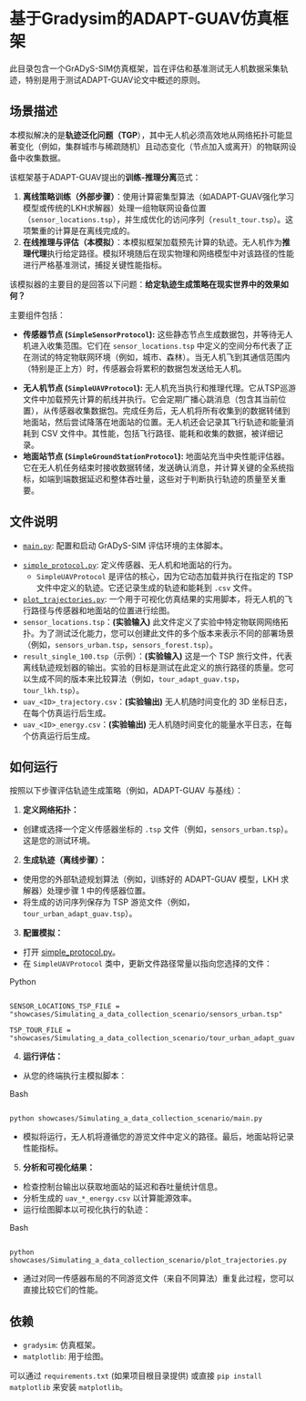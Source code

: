 # 基于Gradysim的ADAPT-GUAV仿真框架

此目录包含一个GrADyS-SIM仿真框架，旨在评估和基准测试无人机数据采集轨迹，特别是用于测试ADAPT-GUAV论文中概述的原则。

## 场景描述

本模拟解决的是**轨迹泛化问题（TGP**），其中无人机必须高效地从网络拓扑可能显著变化（例如，集群城市与稀疏随机）且动态变化（节点加入或离开）的物联网设备中收集数据。

该框架基于ADAPT-GUAV提出的**训练-推理分离**范式：

1. **离线策略训练（外部步骤）**：使用计算密集型算法（如ADAPT-GUAV强化学习模型或传统的LKH求解器）处理一组物联网设备位置（`sensor_locations.tsp`），并生成优化的访问序列（`result_tour.tsp`）。这项繁重的计算是在离线完成的。
2. **在线推理与评估（本模拟）**：本模拟框架加载预先计算的轨迹。无人机作为**推理代理**执行给定路径。模拟环境随后在现实物理和网络模型中对该路径的性能进行严格基准测试，捕捉关键性能指标。

该模拟器的主要目的是回答以下问题：**给定轨迹生成策略在现实世界中的效果如何？**

主要组件包括：

* **传感器节点 (`SimpleSensorProtocol`):** 这些静态节点生成数据包，并等待无人机进入收集范围。它们在 `sensor_locations.tsp` 中定义的空间分布代表了正在测试的特定物联网环境（例如，城市、森林）。当无人机飞到其通信范围内（特别是正上方）时，传感器会将累积的数据包发送给无人机。

- **无人机节点 (`SimpleUAVProtocol`):** 无人机充当执行和推理代理。它从TSP巡游文件中加载预先计算的航线并执行。它会定期广播心跳消息（包含其当前位置），从传感器收集数据包。完成任务后，无人机将所有收集到的数据转储到地面站，然后尝试降落在地面站的位置。无人机还会记录其飞行轨迹和能量消耗到 CSV 文件中。其性能，包括飞行路径、能耗和收集的数据，被详细记录。
- **地面站节点 (`SimpleGroundStationProtocol`):** 地面站充当中央性能评估器。它在无人机任务结束时接收数据转储，发送确认消息，并计算关键的全系统指标，如端到端数据延迟和整体吞吐量，这些对于判断执行轨迹的质量至关重要。

## 文件说明

* [`main.py`](https://www.google.com/search?q=showcases/Simulating_a_data_collection_scenario/main.py:1): 配置和启动 GrADyS-SIM 评估环境的主体脚本。

- [`simple_protocol.py`](https://www.google.com/search?q=showcases/Simulating_a_data_collection_scenario/simple_protocol.py:1): 定义传感器、无人机和地面站的行为。
  - `SimpleUAVProtocol` 是评估的核心，因为它动态加载并执行在指定的 TSP 文件中定义的轨迹。它还记录生成的轨迹和能耗到 `.csv` 文件。
- [`plot_trajectories.py`](https://www.google.com/search?q=showcases/Simulating_a_data_collection_scenario/plot_trajectories.py:1): 一个用于可视化仿真结果的实用脚本，将无人机的飞行路径与传感器和地面站的位置进行绘图。
- `sensor_locations.tsp`：**(实验输入)** 此文件定义了实验中特定物联网网络拓扑。为了测试泛化能力，您可以创建此文件的多个版本来表示不同的部署场景（例如，`sensors_urban.tsp`，`sensors_forest.tsp`）。
- `result_single_100.tsp`（示例）：**(实验输入)** 这是一个 TSP 旅行文件，代表离线轨迹规划器的输出。实验的目标是测试在此定义的旅行路径的质量。您可以生成不同的版本来比较算法（例如，`tour_adapt_guav.tsp`，`tour_lkh.tsp`）。
- `uav_<ID>_trajectory.csv`：**(实验输出)** 无人机随时间变化的 3D 坐标日志，在每个仿真运行后生成。
- `uav_<ID>_energy.csv`：**(实验输出)** 无人机随时间变化的能量水平日志，在每个仿真运行后生成。

## 如何运行

按照以下步骤评估轨迹生成策略（例如，ADAPT-GUAV 与基线）：

1. **定义网络拓扑：**

- 创建或选择一个定义传感器坐标的 `.tsp` 文件（例如，`sensors_urban.tsp`）。这是您的测试环境。

2. **生成轨迹（离线步骤）：**

- 使用您的外部轨迹规划算法（例如，训练好的 ADAPT-GUAV 模型，LKH 求解器）处理步骤 1 中的传感器位置。
- 将生成的访问序列保存为 TSP 游览文件（例如，`tour_urban_adapt_guav.tsp`）。

3. **配置模拟：**

- 打开 [simple_protocol.py](https://www.google.com/search?q=showcases/Simulating_a_data_collection_scenario/simple_protocol.py:1)。
- 在 `SimpleUAVProtocol` 类中，更新文件路径常量以指向您选择的文件：

Python

```

SENSOR_LOCATIONS_TSP_FILE = "showcases/Simulating_a_data_collection_scenario/sensors_urban.tsp"

TSP_TOUR_FILE = "showcases/Simulating_a_data_collection_scenario/tour_urban_adapt_guav.tsp"

```

4. **运行评估：**

- 从您的终端执行主模拟脚本：

Bash

```

python showcases/Simulating_a_data_collection_scenario/main.py

```

- 模拟将运行，无人机将遵循您的游览文件中定义的路径。最后，地面站将记录性能指标。

5. **分析和可视化结果：**

- 检查控制台输出以获取地面站的延迟和吞吐量统计信息。
- 分析生成的 `uav_*_energy.csv` 以计算能源效率。
- 运行绘图脚本以可视化执行的轨迹：

Bash

```

python showcases/Simulating_a_data_collection_scenario/plot_trajectories.py

```

- 通过对同一传感器布局的不同游览文件（来自不同算法）重复此过程，您可以直接比较它们的性能。

## 依赖

* `gradysim`: 仿真框架。
* `matplotlib`: 用于绘图。

可以通过 `requirements.txt` (如果项目根目录提供) 或直接 `pip install matplotlib` 来安装 `matplotlib`。
